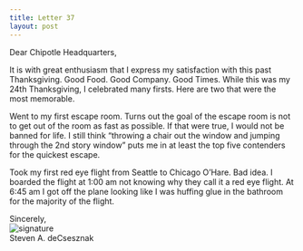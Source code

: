 ```yaml
---
title: Letter 37
layout: post
---
```


Dear Chipotle Headquarters, 

It is with great enthusiasm that I express my satisfaction with this past Thanksgiving.  Good Food.  Good Company. Good Times.  While this was my 24th Thanksgiving, I celebrated many firsts.  Here are two that were the most memorable. 

Went to my first escape room.  Turns out the goal of the escape room is not to get out of the room as fast as possible.  If that were true, I would not be banned for life.   I still think “throwing a chair out the window and jumping through the 2nd story window” puts me in at least the top five contenders for the quickest escape.

Took my first red eye flight from Seattle to Chicago O’Hare.  Bad idea.  I boarded the flight at 1:00 am not knowing why they call it a red eye flight.  At 6:45 am I got off the plane looking like I was huffing glue in the bathroom for the majority of the flight.    
  
Sincerely,<br>
![signature](https://fontmeme.com/permalink/200925/c101f6549bbb85c94b3d8b47e8b8e244.png)<br>
Steven A. deCsesznak